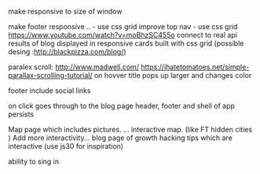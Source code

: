 
make responsive to size of window



make footer responsive .. - use css grid 
improve top nav - use css grid 
https://www.youtube.com/watch?v=moBhzSC455o
connect to real api 
results of blog displayed in responsive cards built with css grid (possible desing :http://blackpizza.com/blog/)



paralex scroll: http://www.madwell.com/
https://ihatetomatoes.net/simple-parallax-scrolling-tutorial/
on hovver title pops up larger and changes color 


footer include social links 


on click goes through to the blog page 
header, footer and shell of app persists 


Map page which includes pictures. ... interactive map. (like FT hidden cities )
Add more interactivity... blog page of growth hacking tips which are interactive (use js30 for inspiration)


ability to sing in 